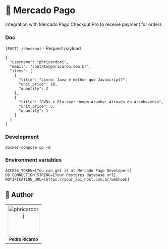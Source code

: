 # 🤝 Mercado Pago
Integration with Mercado Pago Checkout Pro to receive payment for orders

### Doc

``[POST] /checkout`` - Request payload
```
{
  "username": "phricardorj",
  "email": "contato@phricardo.com.br",
  "items": [
    {
      "title": "Livro: Java é melhor que Javascript?",
      "unit_price": 10,
      "quantity": 2
    },
    {
      "title": "DVDs e Blu-ray: Homem-Aranha: Através do Aranhaverso",
      "unit_price": 5,
      "quantity": 1
    }
  ]
}
```

### Development
````shell
docker-compose up -d
````

### Environment variables
````
ACCESS_TOKEN=[You can get it at Mercado Pago Developers]
DB_CONNECTION_STRING=[Your Postgres database url]
NOTIFICATION_URL=[https://your_api_host.com.br/webhook]
````

## 🖖 Author<br>
<table>
  <tr>
    <td align="center">
      <a href="https://github.com/phricardorj">
        <img src="https://avatars.githubusercontent.com/u/70300680" width="100px;" alt="phricardorj"/><br>
        <sub>
          <b>Pedro Ricardo</b>
        </sub>
      </a>
    </td>
  </tr>
</table>
